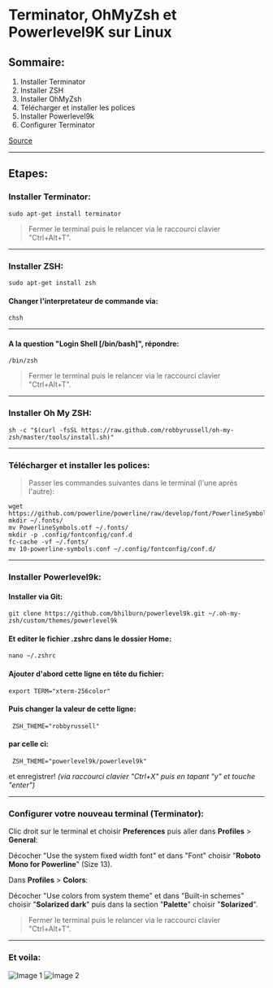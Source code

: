 # Terminator, OhMyZsh et Powerlevel9K sur Linux

## Sommaire:

1. Installer Terminator
2. Installer ZSH
3. Installer OhMyZsh 
4. Télécharger et installer les polices
5. Installer Powerlevel9k
6. Configurer Terminator

[Source](https://gist.github.com/renshuki/3cf3de6e7f00fa7e744a)

-------------------------------------------------

## Etapes:

### Installer Terminator:

	sudo apt-get install terminator

> Fermer le terminal puis le relancer via le raccourci clavier "Ctrl+Alt+T".

-------------------------------------------------

### Installer ZSH:

	sudo apt-get install zsh

#### Changer l'interpretateur de commande via:
 	
	chsh

-------------------------------------------------

#### A la question "Login Shell [/bin/bash]", répondre:

	/bin/zsh
	

> Fermer le terminal puis le relancer via le raccourci clavier "Ctrl+Alt+T".

-------------------------------------------------

### Installer Oh My ZSH:

	sh -c "$(curl -fsSL https://raw.github.com/robbyrussell/oh-my-zsh/master/tools/install.sh)"

-------------------------------------------------

### Télécharger et installer les polices:

> Passer les commandes suivantes dans le terminal (l'une après l'autre):

	wget https://github.com/powerline/powerline/raw/develop/font/PowerlineSymbols.otf
	mkdir ~/.fonts/
	mv PowerlineSymbols.otf ~/.fonts/
	mkdir -p .config/fontconfig/conf.d
	fc-cache -vf ~/.fonts/
	mv 10-powerline-symbols.conf ~/.config/fontconfig/conf.d/

-------------------------------------------------        

### Installer Powerlevel9k:

#### Installer via Git:

	git clone https://github.com/bhilburn/powerlevel9k.git ~/.oh-my-zsh/custom/themes/powerlevel9k

#### Et editer le fichier .zshrc dans le dossier Home:

	nano ~/.zshrc

#### Ajouter d'abord cette ligne en tête du fichier:

	export TERM="xterm-256color"

#### Puis changer la valeur de cette ligne:

	 ZSH_THEME="robbyrussell"

#### par celle ci:

	 ZSH_THEME="powerlevel9k/powerlevel9k"

et enregistrer! _(via raccourci clavier "Ctrl+X" puis en tapant "y" et touche "enter")_

-------------------------------------------------

### Configurer votre nouveau terminal (Terminator):

Clic droit sur le terminal et choisir **Preferences** puis aller dans **Profiles** > **General**:

Décocher "Use the system fixed width font" et dans "Font" choisir "**Roboto Mono for Powerline**" (Size 13).
			   
Dans **Profiles** > **Colors**:

Décocher "Use colors from system theme" et dans "Built-in schemes" choisir "**Solarized dark**" puis dans la section "**Palette**" choisir "**Solarized**".

> Fermer le terminal puis le relancer via le raccourci clavier "Ctrl+Alt+T".

-------------------------------------------------

### Et voila:

![Image 1](Term1.png)
![Image 2](Term2.png)


